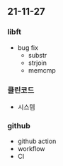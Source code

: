 ## 21-11-27
### libft
- bug fix
	- substr
	- strjoin
	- memcmp

### 클린코드
- 시스템

### github
- github action
- workflow
- CI